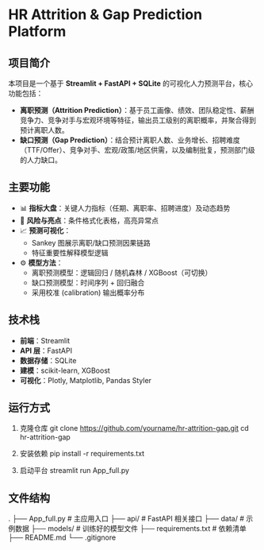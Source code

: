 # HR Attrition & Gap Prediction Platform

## 项目简介
本项目是一个基于 **Streamlit + FastAPI + SQLite** 的可视化人力预测平台，核心功能包括：
- **离职预测（Attrition Prediction）**：基于员工画像、绩效、团队稳定性、薪酬竞争力、竞争对手与宏观环境等特征，输出员工级别的离职概率，并聚合得到预计离职人数。
- **缺口预测（Gap Prediction）**：结合预计离职人数、业务增长、招聘难度（TTF/Offer）、竞争对手、宏观/政策/地区供需，以及编制批复，预测部门级的人力缺口。

## 主要功能
- 📊 **指标大盘**：关键人力指标（任期、离职率、招聘进度）及动态趋势
- 🔎 **风险与亮点**：条件格式化表格，高亮异常点
- 📈 **预测可视化**：
  - Sankey 图展示离职/缺口预测因果链路
  - 特征重要性解释模型逻辑
- ⚙️ **模型方法**：
  - 离职预测模型：逻辑回归 / 随机森林 / XGBoost（可切换）
  - 缺口预测模型：时间序列 + 回归融合
  - 采用校准 (calibration) 输出概率分布

## 技术栈
- **前端**：Streamlit
- **API 层**：FastAPI
- **数据存储**：SQLite
- **建模**：scikit-learn, XGBoost
- **可视化**：Plotly, Matplotlib, Pandas Styler

## 运行方式
1. 克隆仓库
   git clone https://github.com/yourname/hr-attrition-gap.git
   cd hr-attrition-gap

2. 安装依赖
   pip install -r requirements.txt

3. 启动平台
   streamlit run App_full.py

## 文件结构
.
├── App_full.py        # 主应用入口
├── api/               # FastAPI 相关接口
├── data/              # 示例数据
├── models/            # 训练好的模型文件
├── requirements.txt   # 依赖清单
├── README.md
└── .gitignore